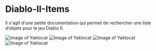 # Diablo-II-Items
Il s'agit d'une petite documentation qui permet de rechercher une liste d’objets pour le jeu Diablo II.

![Image of Yaktocat](https://imgur.com/7okqK9y.png)
![Image of Yaktocat](https://imgur.com/7kI6k3n.png)
![Image of Yaktocat](https://imgur.com/G9NgQgZ.png)
![Image of Yaktocat](https://i.imgur.com/6xIDc51.png)
